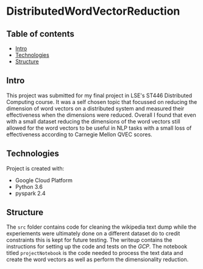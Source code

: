 # DistributedWordVectorReduction

## Table of contents
* [Intro](#intro)
* [Technologies](#technologies)
* [Structure](#structure)

## Intro
This project was submitted for my final project in LSE's ST446 Distributed Computing course. It was a self chosen topic that focussed on reducing the dimension of word vectors on a distributed system and measured their effectiveness when the dimensions were reduced. Overall I found that even with a small dataset reducing the dimensions of the word vectors still allowed for the word vectors to be useful in NLP tasks with a small loss of effectiveness according to Carnegie Mellon QVEC scores.
	
## Technologies
Project is created with:
* Google Cloud Platform
* Python 3.6
* pyspark 2.4
	
## Structure
The `src` folder contains code for cleaning the wikipedia text dump while the experiements were ultimately done on a different dataset do to credit constraints this is kept for future testing. The writeup contains the instructions for setting up the code and tests on the *GCP*. The notebook titled `projectNotebook` is the code needed to process the text data and create the word vectors as well as perform the dimensionality reduction.